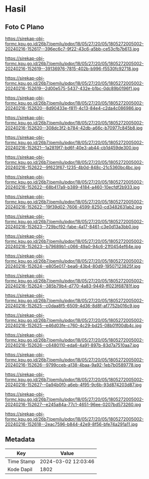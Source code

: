 # Hasil

## Foto C Plano

https://sirekap-obj-formc.kpu.go.id/26b7/pemilu/pdpr/18/05/27/20/05/1805272005002-20240216-152617--396ec6c7-9f22-43c6-a5bb-ce53cfb7b613.jpg

https://sirekap-obj-formc.kpu.go.id/26b7/pemilu/pdpr/18/05/27/20/05/1805272005002-20240216-152619--39136976-7815-402b-b996-f5530fc92718.jpg

https://sirekap-obj-formc.kpu.go.id/26b7/pemilu/pdpr/18/05/27/20/05/1805272005002-20240216-152619--2d00e575-5437-432e-b1bc-0dc89b0196f1.jpg

https://sirekap-obj-formc.kpu.go.id/26b7/pemilu/pdpr/18/05/27/20/05/1805272005002-20240216-152620--8d90433e-f811-4c13-84e4-c2da4c086986.jpg

https://sirekap-obj-formc.kpu.go.id/26b7/pemilu/pdpr/18/05/27/20/05/1805272005002-20240216-152620--308dc3f2-b784-42db-a66c-b70977c845b8.jpg

https://sirekap-obj-formc.kpu.go.id/26b7/pemilu/pdpr/18/05/27/20/05/1805272005002-20240216-152621--1a2819f7-bd6f-40e3-ab44-cb1d459de300.jpg

https://sirekap-obj-formc.kpu.go.id/26b7/pemilu/pdpr/18/05/27/20/05/1805272005002-20240216-152622--9f623f67-1235-4b0d-848c-21c5360bc4bc.jpg

https://sirekap-obj-formc.kpu.go.id/26b7/pemilu/pdpr/18/05/27/20/05/1805272005002-20240216-152622--68b417a9-b389-4184-a460-10ecfdf2b933.jpg

https://sirekap-obj-formc.kpu.go.id/26b7/pemilu/pdpr/18/05/27/20/05/1805272005002-20240216-152622--19f39d02-7606-4599-8250-cd3482631ab2.jpg

https://sirekap-obj-formc.kpu.go.id/26b7/pemilu/pdpr/18/05/27/20/05/1805272005002-20240216-152623--729bcf92-fabe-4a17-8461-c3e0d13a3bb0.jpg

https://sirekap-obj-formc.kpu.go.id/26b7/pemilu/pdpr/18/05/27/20/05/1805272005002-20240216-152623--b79689b1-c066-49a0-94c6-21f0454ef64e.jpg

https://sirekap-obj-formc.kpu.go.id/26b7/pemilu/pdpr/18/05/27/20/05/1805272005002-20240216-152624--e805e017-bea6-43b4-80d9-19507123825f.jpg

https://sirekap-obj-formc.kpu.go.id/26b7/pemilu/pdpr/18/05/27/20/05/1805272005002-20240216-152624--385b79b4-d770-4a83-9449-ff023f68781f.jpg

https://sirekap-obj-formc.kpu.go.id/26b7/pemilu/pdpr/18/05/27/20/05/1805272005002-20240216-152625--c0daa8f5-6509-4d36-8d8f-af7752b016c9.jpg

https://sirekap-obj-formc.kpu.go.id/26b7/pemilu/pdpr/18/05/27/20/05/1805272005002-20240216-152625--e46d03fe-c760-4c29-bd25-08b01f00db4c.jpg

https://sirekap-obj-formc.kpu.go.id/26b7/pemilu/pdpr/18/05/27/20/05/1805272005002-20240216-152626--c6480110-eda6-4a91-897b-83d7a7510aa7.jpg

https://sirekap-obj-formc.kpu.go.id/26b7/pemilu/pdpr/18/05/27/20/05/1805272005002-20240216-152626--9799cceb-a138-4baa-9a92-1eb7b0589778.jpg

https://sirekap-obj-formc.kpu.go.id/26b7/pemilu/pdpr/18/05/27/20/05/1805272005002-20240216-152627--0a94b0f0-a6eb-4f95-9c6b-93d874203d87.jpg

https://sirekap-obj-formc.kpu.go.id/26b7/pemilu/pdpr/18/05/27/20/05/1805272005002-20240216-152627--e245a84a-77c1-4651-96ee-0207bd573260.jpg

https://sirekap-obj-formc.kpu.go.id/26b7/pemilu/pdpr/18/05/27/20/05/1805272005002-20240216-152618--2eac7596-b844-42e9-8f56-bfe74a291a11.jpg


## Metadata

| Key        | Value               |
| ---------- | ------------------- |
| Time Stamp | 2024-03-02 12:03:46 |
| Kode Dapil | 1802                |



